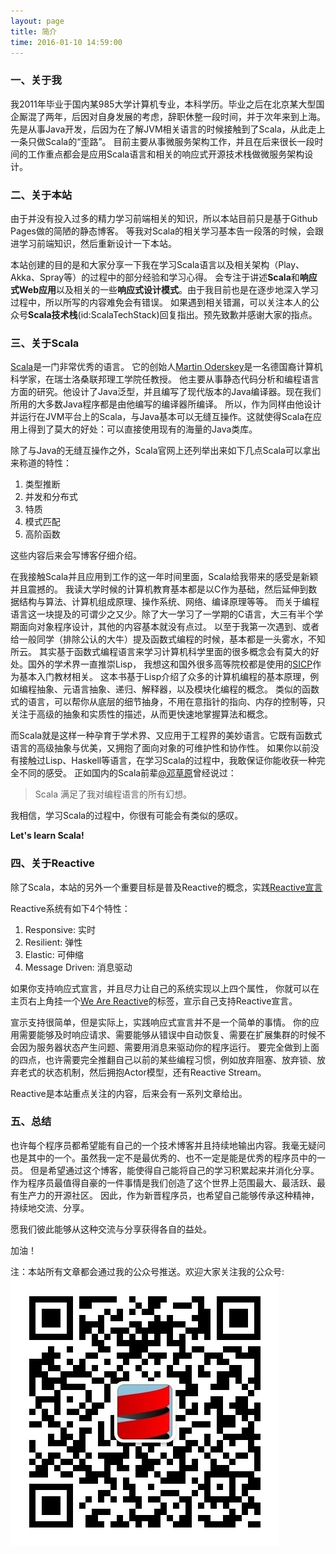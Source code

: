 ```yaml
---
layout: page
title: 简介
time: 2016-01-10 14:59:00
---
```


### 一、关于我
我2011年毕业于国内某985大学计算机专业，本科学历。毕业之后在北京某大型国企厮混了两年，后因对自身发展的考虑，辞职休整一段时间，并于次年来到上海。
先是从事Java开发，后因为在了解JVM相关语言的时候接触到了Scala，从此走上一条只做Scala的“歪路”。
目前主要从事微服务架构工作，并且在后来很长一段时间的工作重点都会是应用Scala语言和相关的响应式开源技术栈做微服务架构设计。

### 二、关于本站
由于并没有投入过多的精力学习前端相关的知识，所以本站目前只是基于Github Pages做的简陋的静态博客。
等我对Scala的相关学习基本告一段落的时候，会跟进学习前端知识，然后重新设计一下本站。

本站创建的目的是和大家分享一下我在学习Scala语言以及相关架构（Play、Akka、Spray等）的过程中的部分经验和学习心得。
会专注于讲述**Scala**和**响应式Web应用**以及相关的一些**响应式设计模式**。由于我目前也是在逐步地深入学习过程中，所以所写的内容难免会有错误。
如果遇到相关错漏，可以关注本人的公众号**Scala技术栈**(id:ScalaTechStack)回复指出。预先致歉并感谢大家的指点。

### 三、关于Scala
[Scala](http://www.scala-lang.org/)是一门非常优秀的语言。
它的创始人[Martin Oderskey](https://en.wikipedia.org/wiki/Martin_Odersky)是一名德国裔计算机科学家，在瑞士洛桑联邦理工学院任教授。
他主要从事静态代码分析和编程语言方面的研究。他设计了Java泛型，并且编写了现代版本的Java编译器。现在我们所用的大多数Java程序都是由他编写的编译器所编译。
所以，作为同样由他设计并运行在JVM平台上的Scala，与Java基本可以无缝互操作。这就使得Scala在应用上得到了莫大的好处：可以直接使用现有的海量的Java类库。

除了与Java的无缝互操作之外，Scala官网上还列举出来如下几点Scala可以拿出来称道的特性：

1. 类型推断
2. 并发和分布式
3. 特质
4. 模式匹配
5. 高阶函数

这些内容后来会写博客仔细介绍。

在我接触Scala并且应用到工作的这一年时间里面，Scala给我带来的感受是新颖并且震撼的。
我读大学时候的计算机教育基本都是以C作为基础，然后延伸到数据结构与算法、计算机组成原理、操作系统、网络、编译原理等等。
而关于编程语言这一块提及的可谓少之又少。除了大一学习了一学期的C语言，大三有半个学期面向对象程序设计，其他的内容基本就没有点过。
以至于我第一次遇到、或者给一般同学（排除公认的大牛）提及函数式编程的时候，基本都是一头雾水，不知所云。
其实基于函数式编程语言来学习计算机科学里面的很多概念会有莫大的好处。国外的学术界一直推崇Lisp，
我想这和国外很多高等院校都是使用的[SICP](https://mitpress.mit.edu/sicp/)作为基本入门教材相关。
这本书基于Lisp介绍了众多的计算机编程的基本原理，例如编程抽象、元语言抽象、递归、解释器，以及模块化编程的概念。
类似的函数式的语言，可以帮你从底层的细节抽身，不用在意指针的指向、内存的控制等，只关注于高级的抽象和实质性的描述，从而更快速地掌握算法和概念。

而Scala就是这样一种孕育于学术界、又应用于工程界的美妙语言。它既有函数式语言的高级抽象与优美，又拥抱了面向对象的可维护性和协作性。
如果你以前没有接触过Lisp、Haskell等语言，在学习Scala的过程中，我敢保证你能收获一种完全不同的感受。
正如国内的Scala前辈[@邓草原](http://weibo.com/dcaoyuan)曾经说过：

> Scala 满足了我对编程语言的所有幻想。

我相信，学习Scala的过程中，你很有可能会有类似的感叹。

**Let's learn Scala!**

### 四、关于Reactive
除了Scala，本站的另外一个重要目标是普及Reactive的概念，实践[Reactive宣言](http://www.reactivemanifesto.org/)

Reactive系统有如下4个特性：

1. Responsive: 实时
2. Resilient: 弹性  
3. Elastic: 可伸缩
4. Message Driven: 消息驱动

如果你支持响应式宣言，并且尽力让自己的系统实现以上四个属性，
你就可以在主页右上角挂一个[We Are Reactive](http://www.reactivemanifesto.org/ribbons)的标签，宣示自己支持Reactive宣言。

宣示支持很简单，但是实际上，实践响应式宣言并不是一个简单的事情。
你的应用需要能够及时响应请求、需要能够从错误中自动恢复、需要在扩展集群的时候不会因为服务器状态产生问题、需要用消息来驱动你的程序运行。
要完全做到上面的四点，也许需要完全推翻自己以前的某些编程习惯，例如放弃阻塞、放弃锁、放弃老式的状态机制，然后拥抱Actor模型，还有Reactive Stream。

Reactive是本站重点关注的内容，后来会有一系列文章给出。

### 五、总结

也许每个程序员都希望能有自己的一个技术博客并且持续地输出内容。我毫无疑问也是其中的一个。虽然我一定不是最优秀的、也不一定是能是优秀的程序员中的一员。
但是希望通过这个博客，能使得自己能将自己的学习积累起来并消化分享。作为程序员最值得自豪的一件事情是我们创造了这个世界上范围最大、最活跃、最有生产力的开源社区。
因此，作为新晋程序员，也希望自己能够传承这种精神，持续地交流、分享。

愿我们彼此能够从这种交流与分享获得各自的益处。

加油！

注：本站所有文章都会通过我的公众号推送。欢迎大家关注我的公众号:
![Scala技术栈](/images/weixin/account.jpg "Scala技术栈")









